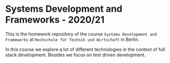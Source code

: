 # Systems Development and Frameworks - 2020/21

This is the homework repository of the course `Systems Development and Frameworks`
at `Hochschule für Technik und Wirtschaft` in Berlin.

In this course we explore a lot of different technologies in the context of full stack development.
Besides we focus on test driven development.
